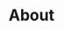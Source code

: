 ---
title: "About"
description: "About Daniel Mclaughlan — Accessibility and Usability Consultant"
#menu: "main"
---